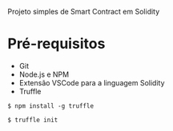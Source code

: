 Projeto simples de Smart Contract em Solidity


# Pré-requisitos
- Git
- Node.js e NPM 
- Extensão VSCode para a linguagem Solidity
- Truffle
```
$ npm install -g truffle
```
```
$ truffle init
```
